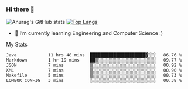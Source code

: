 ### Hi there 👋

![Anurag's GitHub stats](https://github-readme-stats.vercel.app/api?username=MatteoIorio11&show_icons=true&theme=dark) 
[![Top Langs](https://github-readme-stats.vercel.app/api/top-langs/?username=MatteoIorio11&theme=dark)](https://github.com/MatteoIorio11/github-readme-stats)

- 🌱 I’m currently learning Engineering and Computer Science :)

<!--
**MatteoIorio11/MatteoIorio11** is a ✨ _special_ ✨ repository because its `README.md` (this file) appears on your GitHub profile.

Here are some ideas to get you started:

- 🔭 I’m currently working on ...
- 🌱 I’m currently learning ...
- 👯 I’m looking to collaborate on ...
- 🤔 I’m looking for help with ...
- 💬 Ask me about ...
- 📫 How to reach me: ...
- 😄 Pronouns: ...
- ⚡ Fun fact: ...
-->
My Stats
<!--START_SECTION:waka-->

```text
Java            11 hrs 48 mins  █████████████████████▓░░░   86.76 %
Markdown        1 hr 19 mins    ██▒░░░░░░░░░░░░░░░░░░░░░░   09.77 %
JSON            7 mins          ▒░░░░░░░░░░░░░░░░░░░░░░░░   00.92 %
XML             7 mins          ▒░░░░░░░░░░░░░░░░░░░░░░░░   00.90 %
Makefile        5 mins          ▒░░░░░░░░░░░░░░░░░░░░░░░░   00.73 %
LOMBOK_CONFIG   3 mins          ░░░░░░░░░░░░░░░░░░░░░░░░░   00.38 %
```

<!--END_SECTION:waka-->
